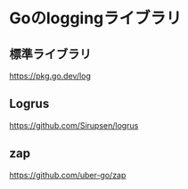 # Goのloggingライブラリ
## 標準ライブラリ
https://pkg.go.dev/log
## Logrus
https://github.com/Sirupsen/logrus
## zap
https://github.com/uber-go/zap